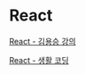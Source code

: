 # React

[React - 김용승 강의](React/React%20-%20%E1%84%80%E1%85%B5%E1%86%B7%E1%84%8B%E1%85%AD%E1%86%BC%E1%84%89%E1%85%B3%E1%86%BC%20%E1%84%80%E1%85%A1%E1%86%BC%E1%84%8B%E1%85%B4%20db4cada5695542b8a3ed37a981a94e68.md)

[React - 생활 코딩](React/React%20-%20%E1%84%89%E1%85%A2%E1%86%BC%E1%84%92%E1%85%AA%E1%86%AF%20%E1%84%8F%E1%85%A9%E1%84%83%E1%85%B5%E1%86%BC%201e80d51d9d2842b28ee109eea7c26a52.md)